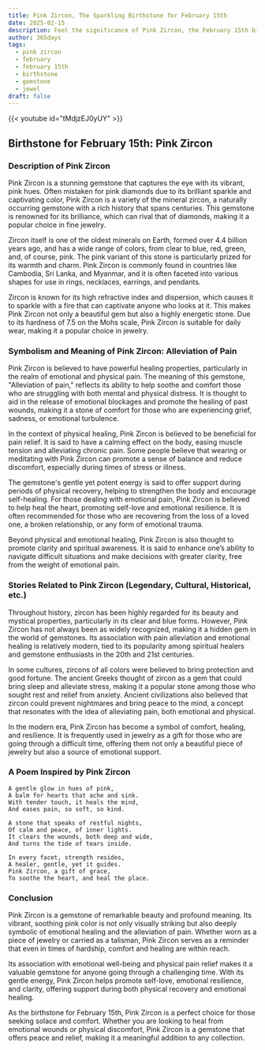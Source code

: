 ```yaml
---
title: Pink Zircon, The Sparkling Birthstone for February 15th
date: 2025-02-15
description: Feel the significance of Pink Zircon, the February 15th birthstone symbolizing Alleviation of pain. Let its beauty and meaning brighten your day.
author: 365days
tags:
  - pink zircon
  - february
  - february 15th
  - birthstone
  - gemstone
  - jewel
draft: false
---
```


{{< youtube id="tMdjzEJ0yUY" >}}

## Birthstone for February 15th: Pink Zircon

### Description of Pink Zircon

Pink Zircon is a stunning gemstone that captures the eye with its vibrant, pink hues. Often mistaken for pink diamonds due to its brilliant sparkle and captivating color, Pink Zircon is a variety of the mineral zircon, a naturally occurring gemstone with a rich history that spans centuries. This gemstone is renowned for its brilliance, which can rival that of diamonds, making it a popular choice in fine jewelry.

Zircon itself is one of the oldest minerals on Earth, formed over 4.4 billion years ago, and has a wide range of colors, from clear to blue, red, green, and, of course, pink. The pink variant of this stone is particularly prized for its warmth and charm. Pink Zircon is commonly found in countries like Cambodia, Sri Lanka, and Myanmar, and it is often faceted into various shapes for use in rings, necklaces, earrings, and pendants.

Zircon is known for its high refractive index and dispersion, which causes it to sparkle with a fire that can captivate anyone who looks at it. This makes Pink Zircon not only a beautiful gem but also a highly energetic stone. Due to its hardness of 7.5 on the Mohs scale, Pink Zircon is suitable for daily wear, making it a popular choice in jewelry.

### Symbolism and Meaning of Pink Zircon: Alleviation of Pain

Pink Zircon is believed to have powerful healing properties, particularly in the realm of emotional and physical pain. The meaning of this gemstone, "Alleviation of pain," reflects its ability to help soothe and comfort those who are struggling with both mental and physical distress. It is thought to aid in the release of emotional blockages and promote the healing of past wounds, making it a stone of comfort for those who are experiencing grief, sadness, or emotional turbulence.

In the context of physical healing, Pink Zircon is believed to be beneficial for pain relief. It is said to have a calming effect on the body, easing muscle tension and alleviating chronic pain. Some people believe that wearing or meditating with Pink Zircon can promote a sense of balance and reduce discomfort, especially during times of stress or illness.

The gemstone's gentle yet potent energy is said to offer support during periods of physical recovery, helping to strengthen the body and encourage self-healing. For those dealing with emotional pain, Pink Zircon is believed to help heal the heart, promoting self-love and emotional resilience. It is often recommended for those who are recovering from the loss of a loved one, a broken relationship, or any form of emotional trauma.

Beyond physical and emotional healing, Pink Zircon is also thought to promote clarity and spiritual awareness. It is said to enhance one’s ability to navigate difficult situations and make decisions with greater clarity, free from the weight of emotional pain.

### Stories Related to Pink Zircon (Legendary, Cultural, Historical, etc.)

Throughout history, zircon has been highly regarded for its beauty and mystical properties, particularly in its clear and blue forms. However, Pink Zircon has not always been as widely recognized, making it a hidden gem in the world of gemstones. Its association with pain alleviation and emotional healing is relatively modern, tied to its popularity among spiritual healers and gemstone enthusiasts in the 20th and 21st centuries.

In some cultures, zircons of all colors were believed to bring protection and good fortune. The ancient Greeks thought of zircon as a gem that could bring sleep and alleviate stress, making it a popular stone among those who sought rest and relief from anxiety. Ancient civilizations also believed that zircon could prevent nightmares and bring peace to the mind, a concept that resonates with the idea of alleviating pain, both emotional and physical.

In the modern era, Pink Zircon has become a symbol of comfort, healing, and resilience. It is frequently used in jewelry as a gift for those who are going through a difficult time, offering them not only a beautiful piece of jewelry but also a source of emotional support.

### A Poem Inspired by Pink Zircon

```
A gentle glow in hues of pink,  
A balm for hearts that ache and sink.  
With tender touch, it heals the mind,  
And eases pain, so soft, so kind.

A stone that speaks of restful nights,  
Of calm and peace, of inner lights.  
It clears the wounds, both deep and wide,  
And turns the tide of tears inside.

In every facet, strength resides,  
A healer, gentle, yet it guides.  
Pink Zircon, a gift of grace,  
To soothe the heart, and heal the place.
```

### Conclusion

Pink Zircon is a gemstone of remarkable beauty and profound meaning. Its vibrant, soothing pink color is not only visually striking but also deeply symbolic of emotional healing and the alleviation of pain. Whether worn as a piece of jewelry or carried as a talisman, Pink Zircon serves as a reminder that even in times of hardship, comfort and healing are within reach.

Its association with emotional well-being and physical pain relief makes it a valuable gemstone for anyone going through a challenging time. With its gentle energy, Pink Zircon helps promote self-love, emotional resilience, and clarity, offering support during both physical recovery and emotional healing.

As the birthstone for February 15th, Pink Zircon is a perfect choice for those seeking solace and comfort. Whether you are looking to heal from emotional wounds or physical discomfort, Pink Zircon is a gemstone that offers peace and relief, making it a meaningful addition to any collection.